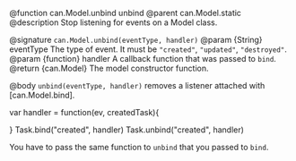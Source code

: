 @function can.Model.unbind unbind
@parent can.Model.static
@description Stop listening for events on a Model class.

@signature `can.Model.unbind(eventType, handler)`
@param {String} eventType The type of event. It must be
`"created"`, `"updated"`, `"destroyed"`.
@param {function} handler A callback function
that was passed to `bind`.
@return {can.Model} The model constructor function.

@body
`unbind(eventType, handler)` removes a listener
attached with [can.Model.bind].

   var handler = function(ev, createdTask){

   }
   Task.bind("created", handler)
   Task.unbind("created", handler)

You have to pass the same function to `unbind` that you
passed to `bind`.